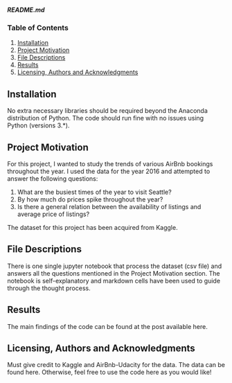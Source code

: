 ##### README.md
### Table of Contents
1. [Installation](https://github.com/navneet-parab/data-scientist-nanodegree-udacity/blob/main/README.md#installation)
2. [Project Motivation](https://github.com/navneet-parab/data-scientist-nanodegree-udacity/blob/main/README.md#project-motivation)
3. [File Descriptions](https://github.com/navneet-parab/data-scientist-nanodegree-udacity/blob/main/README.md#file-descriptions)
4. [Results](https://github.com/navneet-parab/data-scientist-nanodegree-udacity/blob/main/README.md#results)
5. [Licensing, Authors and Acknowledgments](https://github.com/navneet-parab/data-scientist-nanodegree-udacity/blob/main/README.md#licensing-authors-and-acknowledgments)

## Installation
No extra necessary libraries should be required beyond the Anaconda distribution of Python. The code should run fine with no issues using Python (versions 3.\*).

## Project Motivation
For this project, I wanted to study the trends of various AirBnb bookings throughout the year. I used the data for the year 2016 and attempted to answer the following questions:
1. What are the busiest times of the year to visit Seattle? 
2. By how much do prices spike throughout the year?
3. Is there a general relation between the availability of listings and average price of listings?

The dataset for this project has been acquired from Kaggle.

## File Descriptions
There is one single jupyter notebook that process the dataset (csv file) and answers all the questions mentioned in the Project Motivation section. The notebook is self-explanatory and markdown cells have been used to guide through the thought process.

## Results
The main findings of the code can be found at the post available here.

## Licensing, Authors and Acknowledgments
Must give credit to Kaggle and AirBnb-Udacity for the data. The data can be found here. Otherwise, feel free to use the code here as you would like!


